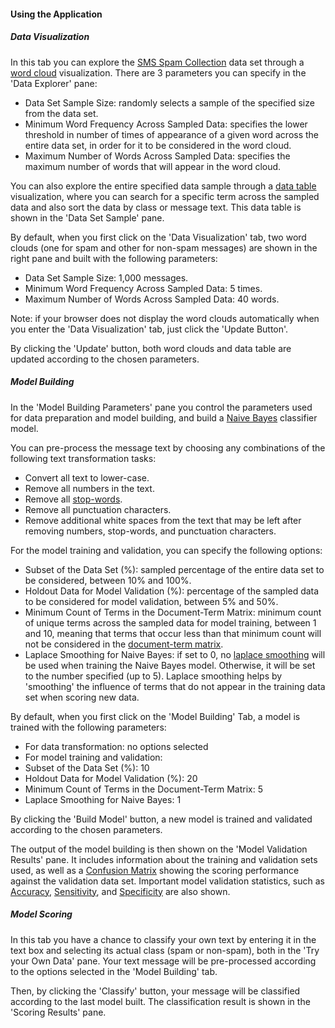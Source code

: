 #### Using the Application

##### Data Visualization

In this tab you can explore the [SMS Spam Collection](http://archive.ics.uci.edu/ml/datasets/SMS+Spam+Collection) data set through a [word cloud](http://en.wikipedia.org/wiki/Tag_cloud) visualization. There are 3 parameters you can specify in the 'Data Explorer' pane:

* Data Set Sample Size: randomly selects a sample of the specified size from the data set.
* Minimum Word Frequency Across Sampled Data: specifies the lower threshold in number of times of appearance of a given word across the entire data set, in order for it to be considered in the word cloud.
* Maximum Number of Words Across Sampled Data: specifies the maximum number of words that will appear in the word cloud.

You can also explore the entire specified data sample through a [data table](http://datatables.net/) visualization, where you can search for a specific term across the sampled data and also sort the data by class or message text. This data table is shown in the 'Data Set Sample' pane.

By default, when you first click on the 'Data Visualization' tab, two word clouds (one for spam and other for non-spam messages) are shown in the right pane and built with the following parameters:

* Data Set Sample Size: 1,000 messages.
* Minimum Word Frequency Across Sampled Data: 5 times.
* Maximum Number of Words Across Sampled Data: 40 words.

Note: if your browser does not display the word clouds automatically when you enter the 'Data Visualization' tab, just click the 'Update Button'.

By clicking the 'Update' button, both word clouds and data table are updated according to the chosen parameters.

##### Model Building

In the 'Model Building Parameters' pane you control the parameters used for data preparation and model building, and build a [Naive Bayes](http://en.wikipedia.org/wiki/Naive_Bayes_classifier) classifier model.

You can pre-process the message text by choosing any combinations of the following text transformation tasks:

* Convert all text to lower-case.
* Remove all numbers in the text.
* Remove all [stop-words](http://en.wikipedia.org/wiki/Stop_words).
* Remove all punctuation characters.
* Remove additional white spaces from the text that may be left after removing numbers, stop-words, and punctuation characters.

For the model training and validation, you can specify the following options:

* Subset of the Data Set (%): sampled percentage of the entire data set to be considered, between 10% and 100%.
* Holdout Data for Model Validation (%): percentage of the sampled data to be considered for model validation, between 5% and 50%.
* Minimum Count of Terms in the Document-Term Matrix: minimum count of unique terms across the sampled data for model training, between 1 and 10, meaning that terms that occur less than that minimum count will not be considered in the [document-term matrix](http://en.wikipedia.org/wiki/Document-term_matrix).
* Laplace Smoothing for Naive Bayes: if set to 0, no [laplace smoothing](http://en.wikipedia.org/wiki/Additive_smoothing) will be used when training the Naive Bayes model. Otherwise, it will be set to the number specified (up to 5). Laplace smoothing helps by 'smoothing' the influence of terms that do not appear in the training data set when scoring new data.

By default, when you first click on the 'Model Building' Tab, a model is trained with the following parameters:

* For data transformation: no options selected
* For model training and validation:
 * Subset of the Data Set (%): 10
 * Holdout Data for Model Validation (%): 20
 * Minimum Count of Terms in the Document-Term Matrix: 5
 * Laplace Smoothing for Naive Bayes: 1

By clicking the 'Build Model' button, a new model is trained and validated according to the chosen parameters.

The output of the model building is then shown on the 'Model Validation Results' pane. It includes information about the training and validation sets used, as well as a [Confusion Matrix](http://en.wikipedia.org/wiki/Confusion_matrix) showing the scoring performance against the validation data set. Important model validation statistics, such as [Accuracy](http://en.wikipedia.org/wiki/Accuracy_and_precision), [Sensitivity](http://en.wikipedia.org/wiki/Sensitivity_and_specificity), and [Specificity](http://en.wikipedia.org/wiki/Sensitivity_and_specificity) are also shown.

##### Model Scoring

In this tab you have a chance to classify your own text by entering it in the text box and selecting its actual class (spam or non-spam), both in the 'Try your Own Data' pane. Your text message will be pre-processed according to the options selected in the 'Model Building' tab.

Then, by clicking the 'Classify' button, your message will be classified according to the last model built. The classification result is shown in the 'Scoring Results' pane.

